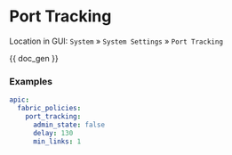 # Port Tracking

Location in GUI:
`System` » `System Settings` » `Port Tracking`


{{ doc_gen }}

### Examples

```yaml
apic:
  fabric_policies:
    port_tracking:
      admin_state: false
      delay: 130
      min_links: 1
```
